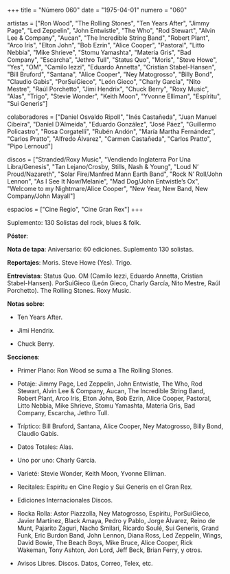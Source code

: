 +++
title = "Número 060"
date = "1975-04-01"
numero = "060"

artistas = ["Ron Wood", "The Rolling Stones", "Ten Years After", "Jimmy Page", "Led Zeppelin", "John Entwistle", "The Who", "Rod Stewart", "Alvin Lee & Company", "Aucan", "The Incredible String Band", "Robert Plant", "Arco Iris", "Elton John", "Bob Ezrin", "Alice Cooper", "Pastoral", "Litto Nebbia", "Mike Shrieve", "Stomu Yamashta", "Materia Gris", "Bad Company", "Escarcha", "Jethro Tull", "Status Quo", "Moris", "Steve Howe", "Yes", "OM", "Camilo Iezzi", "Eduardo Annetta", "Cristian Stabel-Hansen", "Bill Bruford", "Santana", "Alice Cooper", "Ney Matogrosso", "Billy Bond", "Claudio Gabis", "PorSuiGieco", "León Gieco", "Charly García", "Nito Mestre", "Raúl Porchetto", "Jimi Hendrix", "Chuck Berry", "Roxy Music", "Alas", "Trigo", "Stevie Wonder", "Keith Moon", "Yvonne Elliman", "Espíritu", "Sui Generis"]

colaboradores = ["Daniel Osvaldo Ripoll", "Inés Castañeda", "Juan Manuel Cibeira", "Daniel D’Almeida", "Eduardo González", "José Páez", "Guillermo Policastro", "Rosa Corgatelli", "Rubén Andón", "María Martha Fernández", "Carlos Pratto", "Alfredo Álvarez", "Carmen Castañeda", "Carlos Pratto", "Pipo Lernoud"]

discos = ["Stranded/Roxy Music", "Vendiendo Inglaterra Por Una Libra/Genesis", "Tan Lejano/Crosby, Stills, Nash & Young", "Loud N’ Proud/Nazareth", "Solar Fire/Manfred Mann Earth Band", "Rock N’ Roll/John Lennon", "As I See It Now/Melanie", "Mad Dog/John Entwistle’s Ox", "Welcome to my Nightmare/Alice Cooper", "New Year, New Band, New Company/John Mayall"]

espacios = ["Cine Regio", "Cine Gran Rex"]
+++

Suplemento: 130 Solistas del rock, blues & folk.

**Póster**: 

**Nota de tapa**: Aniversario: 60 ediciones. Suplemento 130 solistas. 

**Reportajes**: Moris. Steve Howe (Yes). Trigo.

**Entrevistas**: Status Quo. OM (Camilo Iezzi, Eduardo Annetta, Cristian Stabel-Hansen). PorSuiGieco (León Gieco, Charly García, Nito Mestre, Raúl Porchetto). The Rolling Stones. Roxy Music. 

**Notas sobre**:

- Ten Years After.

- Jimi Hendrix. 

- Chuck Berry. 

**Secciones**:

- Primer Plano: Ron Wood se suma a The Rolling Stones.

- Potaje: Jimmy Page, Led Zeppelin, John Entwistle, The Who, Rod Stewart, Alvin Lee & Company, Aucan, The Incredible String Band, Robert Plant, Arco Iris, Elton John, Bob Ezrin, Alice Cooper, Pastoral, Litto Nebbia, Mike Shrieve, Stomu Yamashta, Materia Gris, Bad Company, Escarcha, Jethro Tull.
 
- Tríptico: Bill Bruford, Santana, Alice Cooper, Ney Matogrosso, Billy Bond, Claudio Gabis. 

- Datos Totales: Alas. 

- Uno por uno: Charly García. 

- Varieté: Stevie Wonder, Keith Moon, Yvonne Elliman. 

- Recitales: Espíritu en Cine Regio y Sui Generis en el Gran Rex. 

- Ediciones Internacionales Discos. 

- Rocka Rolla: Astor Piazzolla, Ney Matogrosso, Espíritu, PorSuiGieco, Javier Martínez, Black Amaya, Pedro y Pablo, Jorge Álvarez, Reino de Munt, Pajarito Zaguri, Nacho Smilari, Ricardo Soulé, Sui Generis, Grand Funk, Eric Burdon Band, John Lennon, Diana Ross, Led Zeppelin, Wings, David Bowie, The Beach Boys, Mike Bruce, Alice Cooper, Rick Wakeman, Tony Ashton, Jon Lord, Jeff Beck, Brian Ferry, y otros. 

- Avisos Libres. Discos. Datos, Correo, Telex, etc. 
